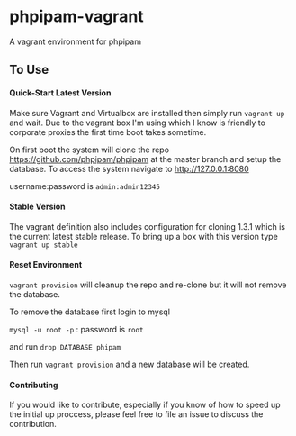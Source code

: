 # phpipam-vagrant
A vagrant environment for phpipam

## To Use

#### Quick-Start Latest Version
Make sure Vagrant and Virtualbox are installed then simply run `vagrant up` and wait. Due to the vagrant box I'm
using which I know is friendly to corporate proxies the first time boot takes sometime.

On first boot the system will clone the repo https://github.com/phpipam/phpipam at the master branch and setup
the database. To access the system navigate to http://127.0.0.1:8080

username:password is `admin:admin12345`

#### Stable Version

The vagrant definition also includes configuration for cloning 1.3.1 which is the current latest stable release. To bring
up a box with this version type `vagrant up stable`

#### Reset Environment

`vagrant provision` will cleanup the repo and re-clone but it will not remove the database.

To remove the database first login to mysql

`mysql -u root -p` : password is `root`

and run `drop DATABASE phipam`

Then run `vagrant provision` and a new database will be created.

#### Contributing

If you would like to contribute, especially if you know of how to speed up the initial up proccess, please feel free
to file an issue to discuss the contribution.